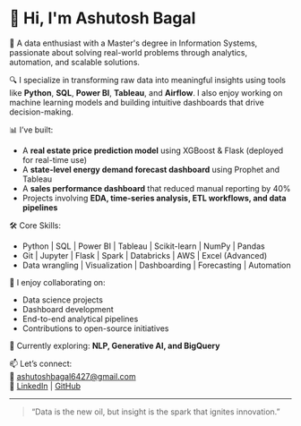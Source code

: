 # 👋 Hi, I'm Ashutosh Bagal

🎯 A data enthusiast with a Master's degree in Information Systems, passionate about solving real-world problems through analytics, automation, and scalable solutions.

🔍 I specialize in transforming raw data into meaningful insights using tools like **Python**, **SQL**, **Power BI**, **Tableau**, and **Airflow**. I also enjoy working on machine learning models and building intuitive dashboards that drive decision-making.

📊 I’ve built:
- A **real estate price prediction model** using XGBoost & Flask (deployed for real-time use)
- A **state-level energy demand forecast dashboard** using Prophet and Tableau
- A **sales performance dashboard** that reduced manual reporting by 40%
- Projects involving **EDA, time-series analysis, ETL workflows, and data pipelines**

🛠️ Core Skills:
- Python | SQL | Power BI | Tableau | Scikit-learn | NumPy | Pandas
- Git | Jupyter | Flask | Spark | Databricks | AWS | Excel (Advanced)
- Data wrangling | Visualization | Dashboarding | Forecasting | Automation

💬 I enjoy collaborating on:
- Data science projects
- Dashboard development
- End-to-end analytical pipelines
- Contributions to open-source initiatives

🌱 Currently exploring: **NLP, Generative AI, and BigQuery**

📫 Let’s connect:  
📧 ashutoshbagal6427@gmail.com  
🔗 [LinkedIn](https://www.linkedin.com/in/ashutosh-bagal/) | [GitHub](https://github.com/ashu6427?tab=repositories)

---

> “Data is the new oil, but insight is the spark that ignites innovation.”

